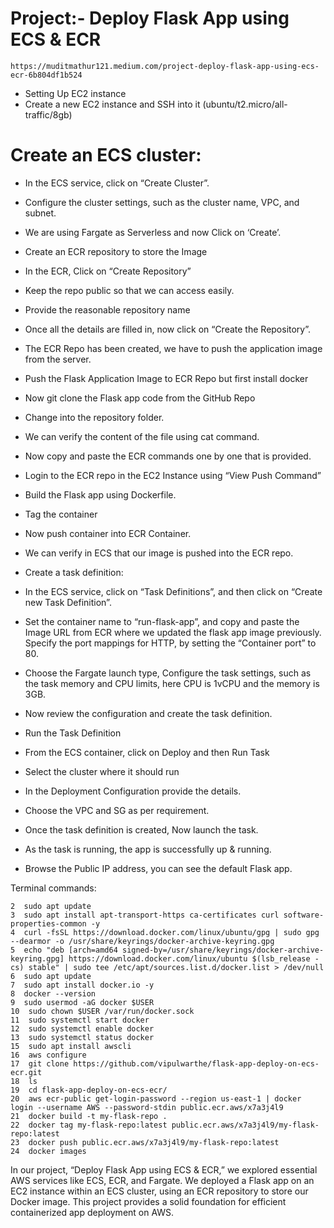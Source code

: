 # Project:- Deploy Flask App using ECS & ECR

    https://muditmathur121.medium.com/project-deploy-flask-app-using-ecs-ecr-6b804df1b524 

* Setting Up EC2 instance
* Create a new EC2 instance and SSH into it (ubuntu/t2.micro/all-traffic/8gb)

# Create an ECS cluster:
* In the ECS service, click on “Create Cluster”.
* Configure the cluster settings, such as the cluster name, VPC, and subnet.
* We are using Fargate as Serverless and now Click on ‘Create’.

* Create an ECR repository to store the Image
  
* In the ECR, Click on “Create Repository”
* Keep the repo public so that we can access easily.
* Provide the reasonable repository name
* Once all the details are filled in, now click on “Create the Repository”.
* The ECR Repo has been created, we have to push the application image from the server.
* Push the Flask Application Image to ECR Repo but first install docker 
* Now git clone the Flask app code from the GitHub Repo
* Change into the repository folder.
* We can verify the content of the file using cat command.
* Now copy and paste the ECR commands one by one that is provided.
* Login to the ECR repo in the EC2 Instance using “View Push Command”
* Build the Flask app using Dockerfile.
* Tag the container
* Now push container into ECR Container.
* We can verify in ECS that our image is pushed into the ECR repo.

* Create a task definition:
  
* In the ECS service, click on “Task Definitions”, and then click on “Create new Task Definition”.
* Set the container name to “run-flask-app”, and copy and paste the Image URL from ECR where we updated the flask app image previously. Specify the port mappings for HTTP, by setting the “Container port” to 80.
* Choose the Fargate launch type, Configure the task settings, such as the task memory and CPU limits, here CPU is 1vCPU and the memory is 3GB.
* Now review the configuration and create the task definition.
* Run the Task Definition
* From the ECS container, click on Deploy and then Run Task
* Select the cluster where it should run
* In the Deployment Configuration provide the details.
* Choose the VPC and SG as per requirement.
* Once the task definition is created, Now launch the task.
* As the task is running, the app is successfully up & running.
* Browse the Public IP address, you can see the default Flask app.

Terminal commands: 

    2  sudo apt update
    3  sudo apt install apt-transport-https ca-certificates curl software-properties-common -y
    4  curl -fsSL https://download.docker.com/linux/ubuntu/gpg | sudo gpg --dearmor -o /usr/share/keyrings/docker-archive-keyring.gpg
    5  echo "deb [arch=amd64 signed-by=/usr/share/keyrings/docker-archive-keyring.gpg] https://download.docker.com/linux/ubuntu $(lsb_release -cs) stable" | sudo tee /etc/apt/sources.list.d/docker.list > /dev/null
    6  sudo apt update
    7  sudo apt install docker.io -y
    8  docker --version 
    9  sudo usermod -aG docker $USER
    10  sudo chown $USER /var/run/docker.sock
    11  sudo systemctl start docker
    12  sudo systemctl enable docker
    13  sudo systemctl status docker
    15  sudo apt install awscli
    16  aws configure
    17  git clone https://github.com/vipulwarthe/flask-app-deploy-on-ecs-ecr.git
    18  ls
    19  cd flask-app-deploy-on-ecs-ecr/
    20  aws ecr-public get-login-password --region us-east-1 | docker login --username AWS --password-stdin public.ecr.aws/x7a3j4l9
    21  docker build -t my-flask-repo .
    22  docker tag my-flask-repo:latest public.ecr.aws/x7a3j4l9/my-flask-repo:latest
    23  docker push public.ecr.aws/x7a3j4l9/my-flask-repo:latest
    24  docker images


In our project, “Deploy Flask App using ECS & ECR,” we explored essential AWS services like ECS, ECR, and Fargate. We deployed a Flask app on an EC2 instance within an ECS cluster, using an ECR repository to store our Docker image. This project provides a solid foundation for efficient containerized app deployment on AWS.
